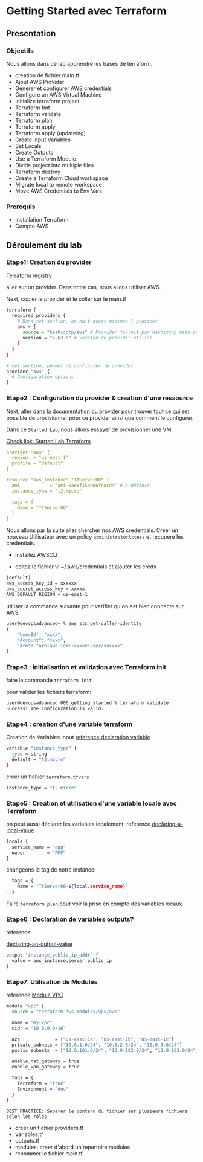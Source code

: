 # Getting Started avec Terraform

## Presentation
 
### Objectifs

Nous allons dans ce lab apprendre les bases de terraform.

- creation de fichier main.tf
- Ajout AWS Provider
- Generer et configurer AWS credentials
- Configure un AWS Virtual Machine
- Initialize terraform project
- Terraform fmt
- Terraform validate
- Terraform plan
- Terraform apply
- Terraform apply (updateing)
- Create Input Variables
- Set Locals
- Create Outputs
- Use a Terraform Module
- Divide project into multiple files
- Terraform destroy
- Create a Terraform Cloud workspace
- Migrate local to remote workspace
- Move AWS Credentials to Env Vars

###  Prerequis

- Installation Terraform
- Compte AWS

## Déroulement du lab

### Etape1: Creation du provider

[Terraform registry](https://registry.terraform.io/?product_intent=terraform)

aller sur un provider. Dans notre cas, nous allons utiliser AWS.

Next, copier le provider et le coller sur le main.tf

```sh
terraform {
  required_providers {
    # Dans cet section, on doit avoir minimun 1 provider
    aws = {
      source = "hashicorp/aws" # Provider fournit par Hashicorp mais pas AWS
      version = "5.63.0" # Version du provider utilisé
    }
  }
}

# cet section, permet de configurer le provider
provider "aws" {
  # Configuration options
}
```


### Etape2 : Configuration du provider & creation d'une ressource

Next, aller dans la [documentation du provider](https://registry.terraform.io/providers/hashicorp/aws/latest/docs) pour trouver tout ce qui est possible de provisionner pour ce provider ainsi que comment le configurer.

Dans ce `Started Lab`, nous allons essayer de provisionner une VM.

[Check link: Started Lab Terraform](https://developer.hashicorp.com/terraform/tutorials/aws-get-started/aws-build)



```yaml
provider "aws" {
  region  = "us-east-1"
  profile = "default"
}

resource "aws_instance" "TfServer00" {
  ami           = "ami-0ae8f15ae66fe8cda" # A définir
  instance_type = "t2.micro"

  tags = {
    Name = "TfServer00"
  }
}
```

Nous allons par la suite aller chercher nos AWS credentials.
Creer un nouveau Utilisateur avec un policy `administratorAccess` et recupere les credentials.

- installez AWSCLI

- editez le fichier vi ~/.aws/credentials et ajouter les creds

```sh
[default]
aws_access_key_id = xxxxxx
aws_secret_access_key = xxxxx
AWS_DEFAULT_REGION = us-east-1
```

utiliser la commande suivante pour verifier qu'on est bien connecte sur AWS.

```sh
user@devopsadvanced~ % aws sts get-caller-identity
{
    "UserId": "xxxx",
    "Account": "xxxx",
    "Arn": "arn:aws:iam::xxxxx:user/xxxxxx"
}
```

### Etape3 : initialisation et validation avec Terraform init

faire la commande `terraform init`

pour valider les fichiers terraform:

```sh
user@devopsadvanced 000_getting_started % terraform validate
Success! The configuration is valid.
```
### Etape4 : creation d'une variable terraform
Creation de Variables Input 
[reference declaration variable](https://www.terraform.io/docs/language/values/variables.html#declaring-an-input-variable)

```sh
variable "instance_type" {
  type = string
  default = "t2.micro"
}

```

creer un fichier `terraform.tfvars`
```sh
instance_type = "t2.micro"
```

### Etape5 : Creation et utilisation d'une variable locale avec Terraform

on peut aussi déclarer les variables localement:
reference [declaring-a-local-value](https://developer.hashicorp.com/terraform/language/values/locals#declaring-a-local-value)

```sh
locals {
  service_name = "app"
  owner        = "PMF"
}
```

changeons le tag de notre instance:

```sh
  tags = {
    Name = "TfServer00-${local.service_name}"
  }
```

Faire `terraform plan` pour voir la prise en compte des variables locaux.

### Etape6 : Déclaration de variables outputs?

reference 

[declaring-an-output-value](https://www.terraform.io/docs/language/values/outputs.html#declaring-an-output-value)



```sh
output "instance_public_ip_addr" {
  value = aws_instance.server.public_ip
}
```

### Etape7:  Utilisation de Modules

reference [Module VPC](https://registry.terraform.io/modules/terraform-aws-modules/vpc/aws/latest)

```sh
module "vpc" {
  source = "terraform-aws-modules/vpc/aws"

  name = "my-vpc"
  cidr = "10.0.0.0/16"

  azs             = ["us-east-1a", "us-east-1b", "us-east-1c"]
  private_subnets = ["10.0.1.0/24", "10.0.2.0/24", "10.0.3.0/24"]
  public_subnets  = ["10.0.101.0/24", "10.0.102.0/24", "10.0.103.0/24"]

  enable_nat_gateway = true
  enable_vpn_gateway = true

  tags = {
    Terraform = "true"
    Environment = "dev"
  }
}
```


`BEST PRACTICE: Separer le contenu du fichier sur plusieurs fichiers selon les roles`
- creer un fichier providers.tf
- variables.tf
- outputs.tf
- modules: creer d'abord un repertoire modules
- renommer le fichier main.tf